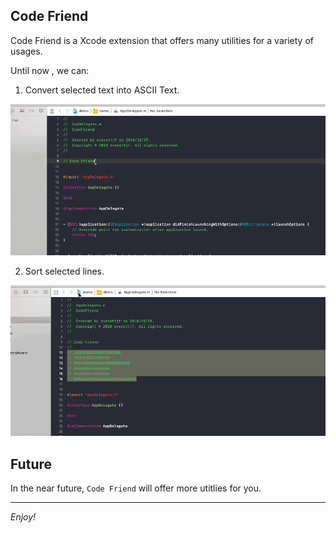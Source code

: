 ## Code Friend

Code Friend is a Xcode extension that offers many utilities for a variety of usages.

Until now , we can:

1) Convert selected text into ASCII Text.

![](image/codefriend-asciitext.gif)

2) Sort selected lines.

![](image/codefriend-sort.gif)

## Future

In the near future, `Code Friend` will offer more utitlies for you.

---

*Enjoy!*
